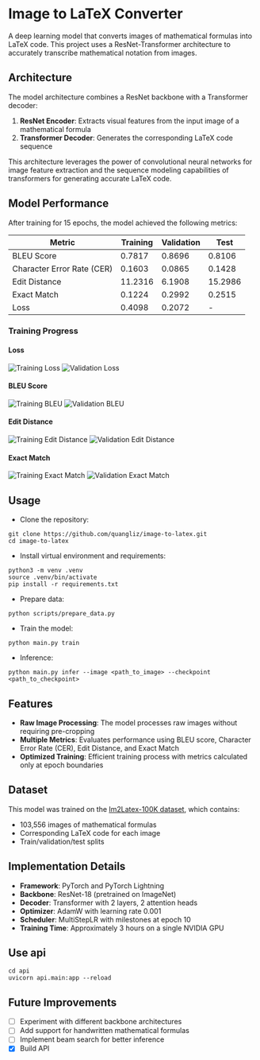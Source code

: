 # Image to LaTeX Converter

A deep learning model that converts images of mathematical formulas into LaTeX code. This project uses a ResNet-Transformer architecture to accurately transcribe mathematical notation from images.

## Architecture

The model architecture combines a ResNet backbone with a Transformer decoder:

1. **ResNet Encoder**: Extracts visual features from the input image of a mathematical formula
2. **Transformer Decoder**: Generates the corresponding LaTeX code sequence

This architecture leverages the power of convolutional neural networks for image feature extraction and the sequence modeling capabilities of transformers for generating accurate LaTeX code.

## Model Performance

After training for 15 epochs, the model achieved the following metrics:

| Metric | Training | Validation | Test |
|--------|----------|------------|------|
| BLEU Score | 0.7817 | 0.8696 | 0.8106 |
| Character Error Rate (CER) | 0.1603 | 0.0865 | 0.1428 |
| Edit Distance | 11.2316 | 6.1908 | 15.2986 |
| Exact Match | 0.1224 | 0.2992 | 0.2515 |
| Loss | 0.4098 | 0.2072 | - |

### Training Progress

#### Loss
![Training Loss](assess/train_loss_epoch.png)
![Validation Loss](assess/val_loss_epoch.png)

#### BLEU Score
![Training BLEU](assess/train_bleu.png)
![Validation BLEU](assess/val_bleu.png)

#### Edit Distance
![Training Edit Distance](assess/train_edit_distance.png)
![Validation Edit Distance](assess/val_edit_distance.png)

#### Exact Match
![Training Exact Match](assess/train_exact_math.png)
![Validation Exact Match](assess/val_exact_math.png)

## Usage
- Clone the repository:
```
git clone https://github.com/quangliz/image-to-latex.git
cd image-to-latex
```
- Install virtual environment and requirements:
```
python3 -m venv .venv
source .venv/bin/activate
pip install -r requirements.txt
```
- Prepare data:
```
python scripts/prepare_data.py
```
- Train the model:
```
python main.py train
```
- Inference:
```
python main.py infer --image <path_to_image> --checkpoint <path_to_checkpoint>
```

## Features

- **Raw Image Processing**: The model processes raw images without requiring pre-cropping
- **Multiple Metrics**: Evaluates performance using BLEU score, Character Error Rate (CER), Edit Distance, and Exact Match
- **Optimized Training**: Efficient training process with metrics calculated only at epoch boundaries

## Dataset

This model was trained on the [Im2Latex-100K dataset](https://im2markup.yuntiandeng.com/data/), which contains:
- 103,556 images of mathematical formulas
- Corresponding LaTeX code for each image
- Train/validation/test splits

## Implementation Details

- **Framework**: PyTorch and PyTorch Lightning
- **Backbone**: ResNet-18 (pretrained on ImageNet)
- **Decoder**: Transformer with 2 layers, 2 attention heads
- **Optimizer**: AdamW with learning rate 0.001
- **Scheduler**: MultiStepLR with milestones at epoch 10
- **Training Time**: Approximately 3 hours on a single NVIDIA GPU

## Use api
```
cd api
uvicorn api.main:app --reload
```
## Future Improvements

- [ ] Experiment with different backbone architectures
- [ ] Add support for handwritten mathematical formulas
- [ ] Implement beam search for better inference
- [x] Build API